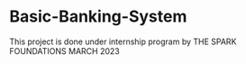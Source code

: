 # Basic-Banking-System
This project is done under internship program by THE SPARK FOUNDATIONS MARCH 2023
